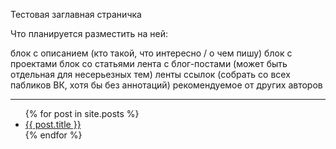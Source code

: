 Тестовая заглавная страничка

Что планируется разместить на ней:

блок с описанием (кто такой, что интересно / о чем пишу)
блок с проектами
блок со статьями
лента с блог-постами (может быть отдельная для несерьезных тем)
ленты ссылок (собрать со всех пабликов ВК, хотя бы без аннотаций)
рекомендуемое от других авторов

---

<ul>
  {% for post in site.posts %}
    <li>
      <a href="{{ post.url }}">{{ post.title }}</a>
    </li>
  {% endfor %}
</ul>